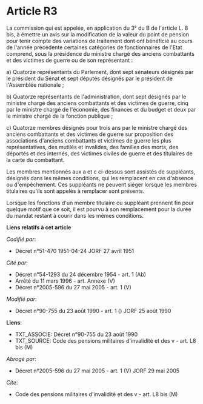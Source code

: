# Article R3

La commission qui est appelée, en application du 3° du B de l'article L. 8 bis, à émettre un avis sur la modification de la
valeur du point de pension pour tenir compte des variations de traitement dont ont bénéficié au cours de l'année précédente
certaines catégories de fonctionnaires de l'Etat comprend, sous la présidence du ministre chargé des anciens combattants et
des victimes de guerre ou de son représentant :

a) Quatorze représentants du Parlement, dont sept sénateurs désignés par le président du Sénat et sept députés désignés par
le président de l'Assemblée nationale ;

b) Quatorze représentants de l'administration, dont sept désignés par le ministre chargé des anciens combattants et des
victimes de guerre, cinq par le ministre chargé de l'économie, des finances et du budget et deux par le ministre chargé de la
fonction publique ;

c) Quatorze membres désignés pour trois ans par le ministre chargé des anciens combattants et des victimes de guerre sur
proposition des associations d'anciens combattants et victimes de guerre les plus représentatives, des mutilés et invalides,
des familles des morts, des déportés et des internés, des victimes civiles de guerre et des titulaires de la carte du
combattant.

Les membres mentionnés aux a et c ci-dessus sont assistés de suppléants, désignés dans les mêmes conditions, qui les
remplacent en cas d'absence ou d'empêchement. Ces suppléants ne peuvent siéger lorsque les membres titulaires qu'ils sont
appelés à remplacer sont présents.

Lorsque les fonctions d'un membre titulaire ou suppléant prennent fin pour quelque motif que ce soit, il est pourvu à son
remplacement pour la durée du mandat restant à courir dans les mêmes conditions.

**Liens relatifs à cet article**

_Codifié par_:

  - Décret n°51-470 1951-04-24 JORF 27 avril 1951

_Cité par_:

  - Décret n°54-1293 du 24 décembre 1954 - art. 1 (Ab)
  - Arrêté du 11 mars 1996 - art. Annexe (V)
  - Décret n°2005-596 du 27 mai 2005 - art. 1 (V)

_Modifié par_:

  - Décret n°90-755 du 23 août 1990 - art. 1 () JORF 25 août 1990

**Liens**:

  - TXT_ASSOCIE: Décret n°90-755 du 23 août 1990
  - TXT_SOURCE: Code des pensions militaires d'invalidité et des v - art. L8 bis (M)

_Abrogé par_:

  - Décret n°2005-596 du 27 mai 2005 - art. 1 (V) JORF 29 mai 2005

_Cite_:

  - Code des pensions militaires d'invalidité et des v - art. L8 bis (M)
